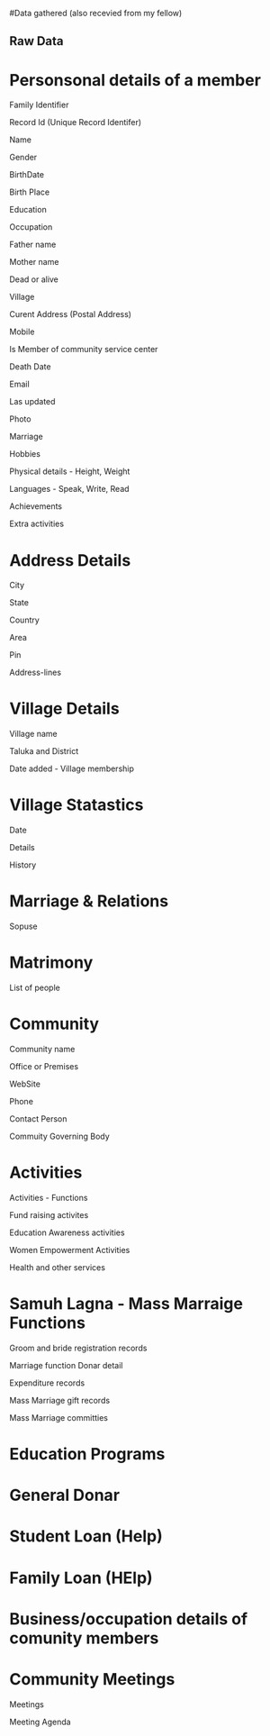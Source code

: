#Data gathered (also recevied from my fellow)

Raw Data
----

Personsonal details of a member
==

Family Identifier

Record Id (Unique Record Identifer)

Name

Gender

BirthDate

Birth Place

Education

Occupation

Father name

Mother name

Dead or alive

Village

Curent Address (Postal Address)

Mobile

Is Member of community service center

Death Date

Email

Las updated

Photo

Marriage

Hobbies

Physical details - Height, Weight

Languages - Speak, Write, Read

Achievements

Extra activities


Address Details
===

City

State

Country

Area

Pin

Address-lines


Village Details
==

Village name

Taluka and District

Date added - Village membership


Village Statastics
==

Date

Details

History


Marriage & Relations
===

Sopuse


Matrimony 
==

List of people

Community
==

Community name

Office or Premises

WebSite

Phone

Contact Person

Commuity Governing Body


Activities 
==

Activities - Functions

Fund raising activites

Education Awareness activities

Women Empowerment Activities

Health and other services


Samuh Lagna - Mass Marraige Functions 
====

Groom and bride registration records

Marriage function Donar detail

Expenditure records

Mass Marriage gift records

Mass Marriage committies 


Education Programs 
===========


General Donar 
======


Student Loan (Help)
===


Family Loan (HElp)
=====


Business/occupation details of comunity members 
=======

Community Meetings  
===

Meetings

Meeting Agenda











